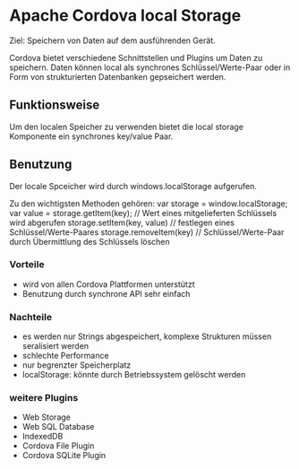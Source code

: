 # Apache Cordova local Storage

Ziel: Speichern von Daten auf dem ausführenden Gerät.

Cordova bietet verschiedene Schnittstellen und Plugins um Daten zu speichern.
Daten können local als synchrones Schlüssel/Werte-Paar oder in Form von strukturierten Datenbanken gepseichert werden.

## Funktionsweise

Um den localen Speicher zu verwenden bietet die local storage Komponente ein synchrones key/value Paar.

## Benutzung

Der locale Spceicher wird durch windows.localStorage aufgerufen.

Zu den wichtigsten Methoden gehören:
var storage = window.localStorage;
var value = storage.getItem(key); // Wert eines mitgelieferten Schlüssels wird abgerufen
storage.setItem(key, value)       // festlegen eines Schlüssel/Werte-Paares
storage.removeItem(key)           // Schlüssel/Werte-Paar durch Übermittlung des Schlüssels löschen

### Vorteile

* wird von allen Cordova Plattformen unterstützt
* Benutzung durch synchrone API sehr einfach

### Nachteile
* es werden nur Strings abgespeichert, komplexe Strukturen müssen seralisiert werden
* schlechte Performance
* nur begrenzter Speicherplatz
* localStorage: könnte durch Betriebssystem gelöscht werden

### weitere Plugins
* Web Storage
* Web SQL Database
* IndexedDB
* Cordova File Plugin
* Cordova SQLite Plugin
